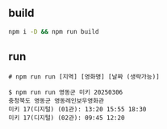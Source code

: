 ## build
```sh
npm i -D && npm run build
```

## run
```
# npm run run [지역] [영화명] [날짜 (생략가능)]

$ npm run run 영동군 미키 20250306
충청북도 영동군 영동레인보우영화관
미키 17(디지털) (01관): 13:20 15:55 18:30
미키 17(디지털) (02관): 09:45 12:20
```
